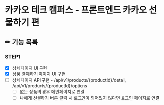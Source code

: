 # 카카오 테크 캠퍼스 - 프론트엔드 카카오 선물하기 편

## ✏ 기능 목록

### STEP1

- [x] 상세페이지 UI 구현
- [x] 상품 결제하기 페이지 UI 구현
- [ ] 상세페이지 API 구현 - /api/v1/products/{productId}/detail, /api/v1/products/{productId}/options
  - [ ] 없는 상품의 경우 메인페이지로 연결
  - [ ] 나에게 선물하기 버튼 클릭 시 로그인이 되어있지 않다면 로그인 페이지로 연결
